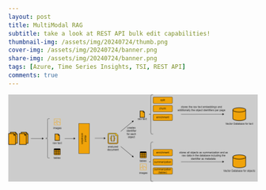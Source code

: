 ```yaml
---
layout: post
title: MultiModal RAG
subtitle: take a look at REST API bulk edit capabilities! 
thumbnail-img: /assets/img/20240724/thumb.png
cover-img: /assets/img/20240724/banner.png
share-img: /assets/img/20240724/banner.png
tags: [Azure, Time Series Insights, TSI, REST API]
comments: true
---
```



![MultiModal Rag Pattern](../assets/img/20240724/banner.png)
